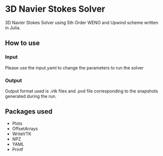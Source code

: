 # 3D Navier Stokes Solver
3D Navier Stokes Solver using 5th Order WENO and Upwind scheme written in Julia. 

## How to use
### Input
Please use the input.yaml to change the parameters to run the solver

### Output
Output format used is .vtk files and .pvd file corresponding to the snapshots generated during the run. 



## Packages used
* Plots
* OffsetArrays
* WriteVTK
* NPZ
* YAML
* Printf

